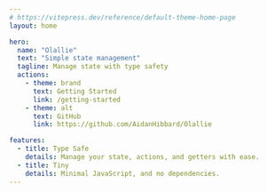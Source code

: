 ```yaml
---
# https://vitepress.dev/reference/default-theme-home-page
layout: home

hero:
  name: "Olallie"
  text: "Simple state management"
  tagline: Manage state with type safety
  actions:
    - theme: brand
      text: Getting Started
      link: /getting-started
    - theme: alt
      text: GitHub
      link: https://github.com/AidanHibbard/Olallie

features:
  - title: Type Safe
    details: Manage your state, actions, and getters with ease.
  - title: Tiny
    details: Minimal JavaScript, and no dependencies.
---
```


